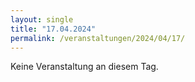 ```yaml
---
layout: single
title: "17.04.2024"
permalink: /veranstaltungen/2024/04/17/
---
```


Keine Veranstaltung an diesem Tag.
